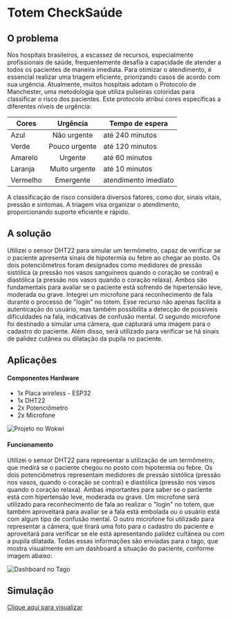 # Totem CheckSaúde

## O problema
Nos hospitais brasileiros, a escassez de recursos, especialmente profissionais de saúde, frequentemente desafia a capacidade de atender a todos os pacientes de maneira imediata. Para otimizar o atendimento, é essencial realizar uma triagem eficiente, priorizando casos de acordo com sua urgência. Atualmente, muitos hospitais adotam o Protocolo de Manchester, uma metodologia que utiliza pulseiras coloridas para classificar o risco dos pacientes.
Este protocolo atribui cores específicas a diferentes níveis de urgência:

| Cores    | Urgência      | Tempo de espera      |
| -------- |:-------------:| -------------------- |
| Azul     | Não urgente   | até 240 minutos      |
| Verde    | Pouco urgente | até 120 minutos      |
| Amarelo  | Urgente       | até 60 minutos       |
| Laranja  | Muito urgente | até 10 minutos       |
| Vermelho | Emergente     | atendimento imediato |

A classificação de risco considera diversos fatores, como dor, sinais vitais, pressão e sintomas. A triagem visa organizar o atendimento, proporcionando suporte eficiente e rápido.

## A solução
Utilizei o sensor DHT22 para simular um termômetro, capaz de verificar se o paciente apresenta sinais de hipotermia ou febre ao chegar ao posto. Os dois potenciômetros foram designados como medidores de pressão sistólica (a pressão nos vasos sanguíneos quando o coração se contrai) e diastólica (a pressão nos vasos quando o coração relaxa). Ambos são fundamentais para avaliar se o paciente está sofrendo de hipertensão leve, moderada ou grave.
Integrei um microfone para reconhecimento de fala durante o processo de "login" no totem. Esse recurso não apenas facilita a autenticação do usuário, mas também possibilita a detecção de possíveis dificuldades na fala, indicativas de confusão mental. O segundo microfone foi destinado a simular uma câmera, que capturará uma imagem para o cadastro do paciente. Além disso, será utilizado para verificar se há sinais de palidez cutânea ou dilatação da pupila no paciente.

## Aplicações
#### Componentes Hardware
* 1x Placa wireless - ESP32
* 1x DHT22
* 2x Potenciômetro
* 2x Microfone

![Projeto no Wokwi](https://github.com/silviakavabata/edge-totem-checksaude/assets/104228075/15504963-d428-401d-9add-a447c8bffc7d)

#### Funcionamento
Utilizei o sensor DHT22 para representar a utilização de um termômetro, que medirá se o paciente chegou no posto com hipotermia ou febre. Os dois potenciômetros representam medidores de pressão sistólica (pressão nos vasos, quando o coração se contrai) e diastólica (pressão nos vasos quando o coração relaxa). Ambas importantes para saber se o paciente está com hipertensão leve, moderada ou grave. Um microfone será utilizado para reconhecimento de fala ao realizar o "login" no totem, que também aproveitará para avaliar se a fala está embolada ou o usuário está com algum tipo de confusão mental. O outro microfone foi utilizado para representar a câmera, que tirará uma foto para o cadastro do paciente e aproveitará para verificar se ele está apresentando palidez cultânea ou com a pupila dilatada. Todas essas informações são enviadas para o tago, que mostra visualmente em um dashboard a situação do paciente, conforme imagem abaixo:


![Dashboard no Tago](https://github.com/silviakavabata/edge-totem-checksaude/assets/104228075/dbaea49a-303f-4a67-9eef-f5367439bf99)


## Simulação
[Clique aqui para visualizar](https://wokwi.com/projects/382153828426797057)
